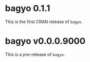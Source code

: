 # bagyo 0.1.1

This is the first CRAN release of `bagyo`.


# bagyo v0.0.0.9000

This is a pre-release of `bagyo`.
